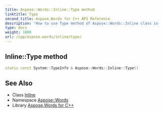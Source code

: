 ```yaml
---
title: Aspose::Words::Inline::Type method
linktitle: Type
second_title: Aspose.Words for C++ API Reference
description: 'How to use Type method of Aspose::Words::Inline class in C++.'
type: docs
weight: 1000
url: /cpp/aspose.words/inline/type/
---
```

## Inline::Type method




```cpp
static const System::TypeInfo & Aspose::Words::Inline::Type()
```

## See Also

* Class [Inline](../)
* Namespace [Aspose::Words](../../)
* Library [Aspose.Words for C++](../../../)
